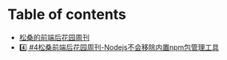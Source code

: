 # Table of contents

* [松桑的前端后花园周刊](README.md)
* [4️⃣ #4松桑前端后花园周刊-Nodejs不会移除内置npm包管理工具](4-song-sang-qian-duan-hou-hua-yuan-zhou-kan-nodejs-bu-hui-yi-chu-nei-zhi-npm-bao-guan-li-gong-ju.md)
